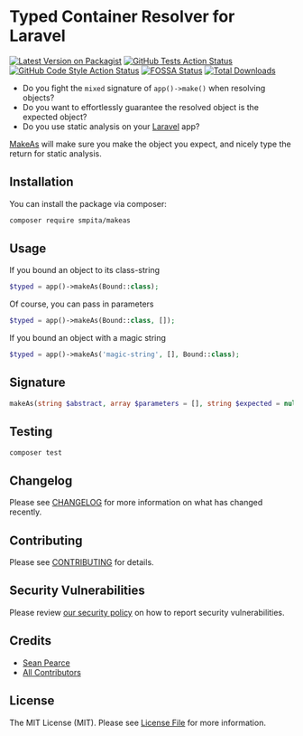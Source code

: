 # Typed Container Resolver for Laravel

[![Latest Version on Packagist](https://img.shields.io/packagist/v/smpita/makeas.svg?style=flat-square)](https://packagist.org/packages/smpita/makeas)
[![GitHub Tests Action Status](https://img.shields.io/github/actions/workflow/status/smpita/makeas/run-tests.yml?branch=main&label=tests&style=flat-square)](https://github.com/smpita/makeas/actions?query=workflow%3Arun-tests+branch%3Amain)
[![GitHub Code Style Action Status](https://img.shields.io/github/actions/workflow/status/smpita/makeas/fix-php-code-style-issues.yml?branch=main&label=code%20style&style=flat-square)](https://github.com/smpita/makeas/actions?query=workflow%3A"Fix+PHP+code+style+issues"+branch%3Amain)
[![FOSSA Status](https://app.fossa.com/api/projects/git%2Bgithub.com%2Fsmpita%2Fmakeas.svg?type=shield&issueType=license)](https://app.fossa.com/projects/git%2Bgithub.com%2Fsmpita%2Fmakeas?ref=badge_shield&issueType=license)
[![Total Downloads](https://img.shields.io/packagist/dt/smpita/makeas.svg?style=flat-square)](https://packagist.org/packages/smpita/makeas)

- Do you fight the `mixed` signature of `app()->make()` when resolving objects?
- Do you want to effortlessly guarantee the resolved object is the expected object? 
- Do you use static analysis on your [Laravel](https://laravel.com/) app?

[MakeAs](https://github.com/smpita/makeas) will make sure you make the object you expect, and nicely type the return for static analysis.

## Installation

You can install the package via composer:

```bash
composer require smpita/makeas
```

## Usage

If you bound an object to its class-string
```php
$typed = app()->makeAs(Bound::class);
```

Of course, you can pass in parameters
```php
$typed = app()->makeAs(Bound::class, []);
```

If you bound an object with a magic string
```php
$typed = app()->makeAs('magic-string', [], Bound::class);
```

## Signature
```php
makeAs(string $abstract, array $parameters = [], string $expected = null): mixed
```

## Testing
```bash
composer test
```

## Changelog

Please see [CHANGELOG](CHANGELOG.md) for more information on what has changed recently.

## Contributing

Please see [CONTRIBUTING](CONTRIBUTING.md) for details.

## Security Vulnerabilities

Please review [our security policy](../../security/policy) on how to report security vulnerabilities.

## Credits

- [Sean Pearce](https://github.com/smpita)
- [All Contributors](../../contributors)

## License

The MIT License (MIT). Please see [License File](LICENSE.md) for more information.
